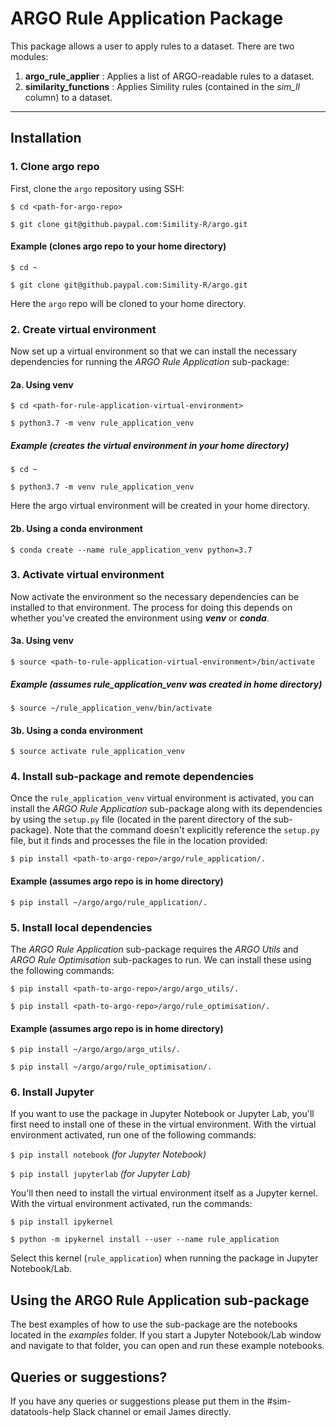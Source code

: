 # ARGO Rule Application Package

This package allows a user to apply rules to a dataset. There are two modules:

1) **argo_rule_applier** : Applies a list of ARGO-readable rules to a dataset.
2) **similarity_functions** : Applies Simility rules (contained in the *sim_ll* column) to a dataset.

---

## Installation

### 1. Clone argo repo

First, clone the `argo` repository using SSH:

`$ cd <path-for-argo-repo>`

`$ git clone git@github.paypal.com:Simility-R/argo.git`

#### Example (clones argo repo to your home directory)

`$ cd ~`

`$ git clone git@github.paypal.com:Simility-R/argo.git`

Here the `argo` repo will be cloned to your home directory.

### 2. Create virtual environment

Now set up a virtual environment so that we can install the necessary dependencies for running the *ARGO Rule Application* sub-package:

#### 2a. Using venv

`$ cd <path-for-rule-application-virtual-environment>`

`$ python3.7 -m venv rule_application_venv`

##### Example (creates the virtual environment in your home directory)

`$ cd ~`

`$ python3.7 -m venv rule_application_venv`

Here the argo virtual environment will be created in your home directory.

#### 2b. Using a conda environment

`$ conda create --name rule_application_venv python=3.7`

### 3. Activate virtual environment

Now activate the environment so the necessary dependencies can be installed to that environment. The process for doing this depends on whether you've created the environment using ***venv*** or ***conda***.

#### 3a. Using venv

`$ source <path-to-rule-application-virtual-environment>/bin/activate`

##### Example (assumes rule_application_venv was created in home directory)

`$ source ~/rule_application_venv/bin/activate`

#### 3b. Using a conda environment

`$ source activate rule_application_venv`

### 4. Install sub-package and remote dependencies

Once the `rule_application_venv` virtual environment is activated, you can install the *ARGO Rule Application* sub-package along with its dependencies by using the `setup.py` file (located in the parent directory of the sub-package). Note that the command doesn't explicitly reference the `setup.py` file, but it finds and processes the file in the location provided:

`$ pip install <path-to-argo-repo>/argo/rule_application/.`

#### Example (assumes argo repo is in home directory)

`$ pip install ~/argo/argo/rule_application/.`

### 5. Install local dependencies

The *ARGO Rule Application* sub-package requires the *ARGO Utils* and *ARGO Rule Optimisation* sub-packages to run. We can install these using the following commands:

`$ pip install <path-to-argo-repo>/argo/argo_utils/.`

`$ pip install <path-to-argo-repo>/argo/rule_optimisation/.`

#### Example (assumes argo repo is in home directory)

`$ pip install ~/argo/argo/argo_utils/.`

`$ pip install ~/argo/argo/rule_optimisation/.`

### 6. Install Jupyter

If you want to use the package in Jupyter Notebook or Jupyter Lab, you'll first need to install one of these in the virtual environment. With the virtual environment activated, run one of the following commands:

`$ pip install notebook` *(for Jupyter Notebook)*

`$ pip install jupyterlab` *(for Jupyter Lab)*

You'll then need to install the virtual environment itself as a Jupyter kernel. With the virtual environment activated, run the commands:

`$ pip install ipykernel`

`$ python -m ipykernel install --user --name rule_application`

Select this kernel (`rule_application`) when running the package in Jupyter Notebook/Lab.

## Using the ARGO Rule Application sub-package

The best examples of how to use the sub-package are the notebooks located in the *examples* folder. If you start a Jupyter Notebook/Lab window and navigate to that folder, you can open and run these example notebooks.

## Queries or suggestions?

If you have any queries or suggestions please put them in the #sim-datatools-help Slack channel or email James directly.
